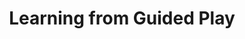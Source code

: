 ---
title: Learning from Guided Play
order: 7
img:
publications:
  - date: 2022-12-18
    img:
    vid: /assets/videos/lfgp_vs_dac_progression_4x_720p.mp4
    title: "Learning from Guided Play: Improving Exploration for Adversarial Imitation Learning with Simple Auxiliary Tasks"
    authors: "<b>Trevor Ablett</b>, Bryan Chan, Jonathan Kelly"
    venue: "To appear in IEEE Robotics and Automation Letters (RA-L) and to be presented at the IEEE/RSJ International Conference on Intelligent Robots and Systems (IROS'23), Detroit, MI, USA, Oct. 1-5, 2023"
    note:
    doi: https://doi.org/10.1109/LRA.2023.3236882
    links:
        preprint: https://arxiv.org/abs/2301.00051
        code: https://github.com/utiasSTARS/lfgp
        blog: https://papers.starslab.ca/lfgp/
  - date: 2021-12-13
    img: /assets/images/lfgp_vs_dac_static.png
    # vid: /assets/videos/play_expert_short_720p.mp4
    title: "Learning from Guided Play: A Scheduled Hierarchical Approach for Improving Exploration in Adversarial Imitation Learning"
    authors: "<b>Trevor Ablett</b>*, Bryan Chan*, Jonathan Kelly (*equal contribution)"
    venue: "Accepted at the Neurips 2021 Deep Reinforcement Learning Workshop, Sydney, Australia, 13 Dec., 2021"
    note:
    doi: https://doi.org/10.48550/arXiv.2112.08932
    links:
        preprint: https://arxiv.org/abs/2112.08932
        video: https://slideslive.com/38971121/learning-from-guided-play-a-scheduled-hierarchical-approach-for-improving-exploration-in-adversarial-imitation-learning
        poster: /assets/images/2021-neurips-lfgp-poster.pdf
---
